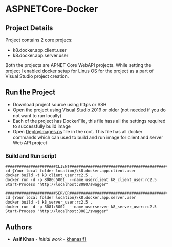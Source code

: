 # ASPNETCore-Docker

## Project Details
Project contains 2 core projecs:

* k8.docker.app.client.user
* k8.docker.app.server.user

Both the projects are APNET Core WebAPI projects. While setting the project I enabled docker setup for Linus OS for the project as a part of Visual Studio project creation.

## Run the Project
* Download project source using https or SSH
* Open the project using Visual Studio 2019 or older (not needed if you do not want to run locally)
* Each of the project has DockerFile, this file hass all the settings required to successfully build image
* Open [DeployImages.ps](https://github.com/khanasif1/ASPNETCore-Docker/blob/master/DeployImages.ps1) file in the root. This file has all docker commands which can used to build and run image for client and server Web API project

### Build and Run script
```
######################CLIENT################################################
cd {Your local folder location}\k8.docker.app.client.user
docker build -t k8_client_user:rc2.5 .
docker run -d -p 8080:5001  --name userclient k8_client_user:rc2.5
Start-Process "http://localhost:8080/swagger"

######################SERVER################################################
cd {Your local folder location}\k8.docker.app.server.user
docker build -t k8_server_user:rc2.5 .
docker run -d -p 8081:5002  --name userserver k8_server_user:rc2.5
Start-Process "http://localhost:8081/swagger"

```
## Authors

* **Asif Khan** - *Initial work* - [khanasif1](https://github.com/khanasif1)
